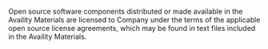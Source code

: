 Open source software components distributed or made available in the Availity Materials are licensed to Company under the terms of the applicable open source license agreements, which may be found in text files included in the Availity Materials.
